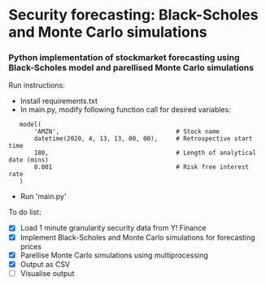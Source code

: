 # Security forecasting: Black-Scholes and Monte Carlo simulations
### Python implementation of stockmarket forecasting using Black-Scholes model and parellised Monte Carlo simulations

Run instructions:
 - Install requirements.txt
 - In main.py, modify following function call for desired variables:
 ```
    model(
        'AMZN',                                # Stock name
        datetime(2020, 4, 13, 13, 00, 00),     # Retrospective start time
        180,                                   # Length of analytical date (mins)
        0.001                                  # Risk free interest rate
    )
 ```
 - Run 'main.py'

To do list:
 - [X] Load 1 minute granularity security data from Y! Finance
 - [X] Implement Black-Scholes and Monte Carlo simulations for forecasting prices
 - [X] Parellise Monte Carlo simulations using multiprocessing
 - [X] Output as CSV
 - [ ] Visualise output
